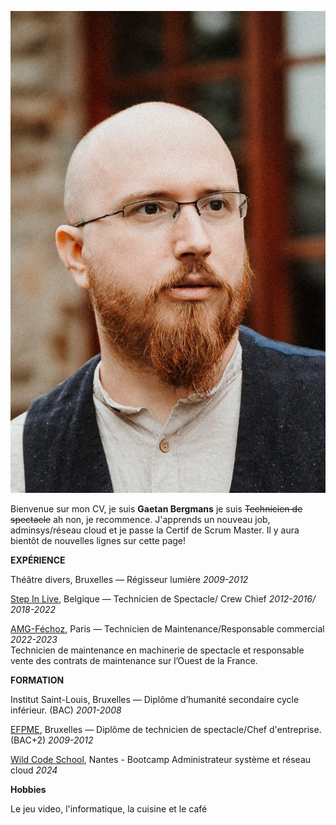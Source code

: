 ![Ma photo](https://github.com/Hillman-gaetan/CV/blob/main/Ressources/MeMyself&I.jpg)

Bienvenue sur mon CV, je suis **Gaetan Bergmans** je suis ~~Technicien de spectacle~~ ah non, je recommence.
J'apprends un nouveau job, adminsys/réseau cloud et je passe la Certif de Scrum Master. Il y aura bientôt de nouvelles lignes sur cette page! 


**EXPÉRIENCE**

Théâtre divers, Bruxelles — Régisseur lumière
 _2009-2012_


[Step In Live](https://stepinlive.be/fr/bienvenue), Belgique — Technicien de Spectacle/ Crew Chief
 _2012-2016/ 2018-2022_     


[AMG-Féchoz](https://amg-fechoz.com/), Paris — Technicien de Maintenance/Responsable commercial
 _2022-2023_         
Technicien de maintenance en machinerie de spectacle et responsable vente des contrats de maintenance sur l’Ouest de la France.


**FORMATION**

Institut Saint-Louis, Bruxelles — Diplôme d’humanité secondaire cycle inférieur. (BAC)
 _2001-2008_      


[EFPME](https://www.efp.be/), Bruxelles — Diplôme de technicien de spectacle/Chef d'entreprise. (BAC+2)
 _2009-2012_           


[Wild Code School](https://www.wildcodeschool.com/fr-fr/), Nantes - Bootcamp Administrateur système et réseau cloud 
_2024_

**Hobbies**

Le jeu video, l'informatique, la cuisine et le café 

